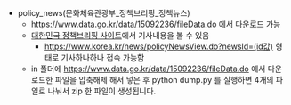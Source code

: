 * policy_news(문화체육관광부_정책브리핑_정책뉴스)
  * https://www.data.go.kr/data/15092236/fileData.do 에서 다운로드 가능
  * [대한민국 정책브리핑 사이트](korea.kr)에서 기사내용을 볼 수 있음
    * https://www.korea.kr/news/policyNewsView.do?newsId=(id값) 형태로 기사하나하나 접속 가능함
  * in 폴더에 https://www.data.go.kr/data/15092236/fileData.do 에서 다운로드한 파일을 압축해제 해서 넣은 후 python dump.py 를 실행하면 4개의 파일로 나눠서 zip 한 파일이 생성됩니다. 